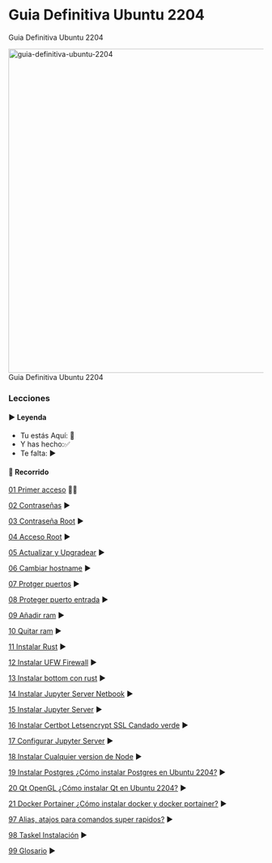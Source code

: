 # Guia Definitiva Ubuntu 2204 

<p>Guia Definitiva Ubuntu 2204</p>

<img width="640" alt="guia-definitiva-ubuntu-2204" src="https://user-images.githubusercontent.com/5947268/193471487-b03b2b35-4c5a-49bf-a722-eb352f88c34d.png">
<a>Guia Definitiva Ubuntu 2204</a>

### Lecciones

#### ▶️ Leyenda

- Tu estás Aquí: 💚
- Y has hecho:✅
- Te falta: ▶️

#### 🎉 Recorrido

[01 Primer acceso](https://github.com/miguelgargallo/Guia-Definitiva-Ubuntu-2204/blob/main/01%20Primer%20acceso:%20%C2%BFC%C3%B3mo%20acceder%20a%20mi%20servidor%20VPS%20Ubuntu%2022.04%20LTS%20por%20primera%20vez%3F.md) 💚✅

[02 Contraseñas](https://github.com/miguelgargallo/Guia-Definitiva-Ubuntu-2204/blob/main/02%20Contrase%C3%B1as:%20%C2%BFC%C3%B3mo%20cambio%20las%20contrase%C3%B1as%20de%20mis%20usuarios%20en%20servidor%20VPS%20Ubuntu%2022.04%20LTS%3F.md) ▶️

[03 Contraseña Root](https://github.com/miguelgargallo/Guia-Definitiva-Ubuntu-2204/blob/main/03%20Contrase%C3%B1a%20Root:%20%C2%BFC%C3%B3mo%20cambio%20la%20contrase%C3%B1a%20a%20root%20de%20mis%20usuarios%20en%20servidor%20VPS%20Ubuntu%2022.04%20LTS%3F.md) ▶️

[04 Acceso Root](https://github.com/miguelgargallo/Guia-Definitiva-Ubuntu-2204/blob/main/04%20Acceso%20Root:%20%C2%BFC%C3%B3mo%20acceder%20con%20root%20por%20ssh%20en%20mi%20servidor%20VPS%20Ubuntu%2022.04%20LTS%3F.md) ▶️

[05 Actualizar y Upgradear](https://github.com/miguelgargallo/Guia-Definitiva-Ubuntu-2204/blob/main/05%20Actualizar%20y%20Upgradear:%20%C2%BFC%C3%B3mo%20actualizo%20y%20upgradeo%20mi%20servidor%20VPS%20Ubuntu%2022.04%20LTS%3F.md) ▶️

[06 Cambiar hostname](https://github.com/miguelgargallo/Guia-Definitiva-Ubuntu-2204/blob/main/06%20Cambiar%20hostname:%20%C2%BFC%C3%B3mo%20cambio%20el%20hostname%20a%20mi%20servidor%20VPS%20Ubuntu%2022.04%20LTS%3F.md) ▶️

[07 Protger puertos](https://github.com/miguelgargallo/Guia-Definitiva-Ubuntu-2204/blob/main/07%20Protger%20puertos:%20%C2%BFC%C3%B3mo%20configurar%20de%20forma%20segura%20los%20puertos%20a%20mi%20servidor%20VPS%20Ubuntu%2022.04%20LTS%3F.md) ▶️

[08 Proteger puerto entrada](https://github.com/miguelgargallo/Guia-Definitiva-Ubuntu-2204/blob/main/08%20Proteger%20puerto%20entrada:%20%C2%BFC%C3%B3mo%20configurar%20de%20forma%20segura%20el%20puerto%20de%20entrada%20a%20mi%20servidor%20VPS%20Ubuntu%2022.04%20LTS%3F.md) ▶️

[09 Añadir ram](https://github.com/miguelgargallo/Guia-Definitiva-Ubuntu-2204/blob/main/09%20A%C3%B1adir%20ram:%20%C2%BFC%C3%B3mo%20a%C3%B1adir%20de%20forma%20segura%20m%C3%A1s%20ram%20a%20mi%20servidor%20VPS%20Ubuntu%2022.04%20LTS%3F.md) ▶️

[10 Quitar ram](https://github.com/miguelgargallo/Guia-Definitiva-Ubuntu-2204/blob/main/10%20Quitar%20ram:%20%C2%BFC%C3%B3mo%20a%C3%B1adir%20de%20forma%20segura%20m%C3%A1s%20ram%20a%20mi%20servidor%20VPS%20Ubuntu%2022.04%20LTS%3F.md) ▶️

[11 Instalar Rust](https://github.com/miguelgargallo/Guia-Definitiva-Ubuntu-2204/blob/main/11%20Instalar%20Rust:%20%C2%BFC%C3%B3mo%20instalar%20Rust%20de%20forma%20segura%20en%20mi%20VPS%20Ubuntu%2022.04%20LTS%3F.md) ▶️

[12 Instalar UFW Firewall](https://github.com/miguelgargallo/Guia-Definitiva-Ubuntu-2204/blob/main/12%20Instalar%20ufw%20para%20puertos%20Ubuntu%2022.04-LTS-Server-VPS.md) ▶️

[13 Instalar bottom con rust](https://github.com/miguelgargallo/Guia-Definitiva-Ubuntu-2204/blob/main/13%20Instalar%20bottom%20con%20rust%20de%20forma%20segura%20en%20tu%20vps.md) ▶️

[14 Instalar Jupyter Server Netbook](https://github.com/miguelgargallo/Guia-Definitiva-Ubuntu-2204/blob/main/14%20Instalar%20Jupyter%20Netbook%20de%20forma%20segura%20en%20tu%20vps.md) ▶️

[15 Instalar Jupyter Server](https://github.com/miguelgargallo/Guia-Definitiva-Ubuntu-2204/blob/main/15%20Instalar%20Jupyter%20Server%20Netbook%20de%20forma%20segura%20en%20tu%20vps.md) ▶️

[16 Instalar Certbot Letsencrypt SSL Candado verde](https://github.com/miguelgargallo/Guia-Definitiva-Ubuntu-2204/blob/main/16%20Instalar%20Certbot%20LetsEncrypt%20de%20forma%20segura%20en%20tu%20vps.md) ▶️

[17 Configurar Jupyter Server](https://github.com/miguelgargallo/Guia-Definitiva-Ubuntu-2204/blob/main/17%20Configurar%20Jupyter%20Server%20Netbook%20de%20forma%20segura%20en%20tu%20vps.md) ▶️

[18 Instalar Cualquier version de Node](https://github.com/miguelgargallo/Guia-Definitiva-Ubuntu-2204/blob/main/18%20Instalar%20Node%20¿Cómo%20instalar%20cualquier%20versión%20de%20Node%20en%20tu%20VPS%20Ubuntu%202204%20LTS%3F.md) ▶️

[19 Instalar Postgres ¿Cómo instalar Postgres en Ubuntu 2204?](https://github.com/miguelgargallo/Guia-Definitiva-Ubuntu-2204/blob/main/19%20Instalar%20Postgres%20%C2%BFC%C3%B3mo%20instalar%20Postgres%20en%20Ubuntu%202204%3F.md) ▶️

[20 Qt OpenGL ¿Cómo instalar Qt en Ubuntu 2204?](https://github.com/miguelgargallo/Guia-Definitiva-Ubuntu-2204/blob/main/20%20Qt%20OpenGL%20%C2%BFC%C3%B3mo%20instalar%20Qt%20en%20Ubuntu%202204%3F.md) ▶️

[21 Docker Portainer ¿Cómo instalar docker y docker portainer?](https://github.com/miguelgargallo/Guia-Definitiva-Ubuntu-2204/blob/main/21%20Docker%20Portainer%20%C2%BFC%C3%B3mo%20instalar%20docker%20y%20docker%20portainer%3F.md) ▶️

[97 Alias, atajos para comandos super rapidos?](https://github.com/miguelgargallo/Guia-Definitiva-Ubuntu-2204/blob/main/97%20Alias%2C%20atajos%20para%20comandos%20super%20rapidos.md) ▶️

[98 Taskel Instalación](https://github.com/miguelgargallo/Guia-Definitiva-Ubuntu-2204/blob/main/98%20Taskel%20Instalaci%C3%B3n.md) ▶️

[99 Glosario](https://github.com/miguelgargallo/Guia-Definitiva-Ubuntu-2204/blob/main/99%20Glosario%20b%C3%A1sico%20de%20comandos%20%C2%BFC%C3%B3mo%20escribo%20los%20comandos%20b%C3%A1sicos%20en%20mi%20servidor%20VPS%20Ubuntu%2022.04%20LTS%3F.md) ▶️
